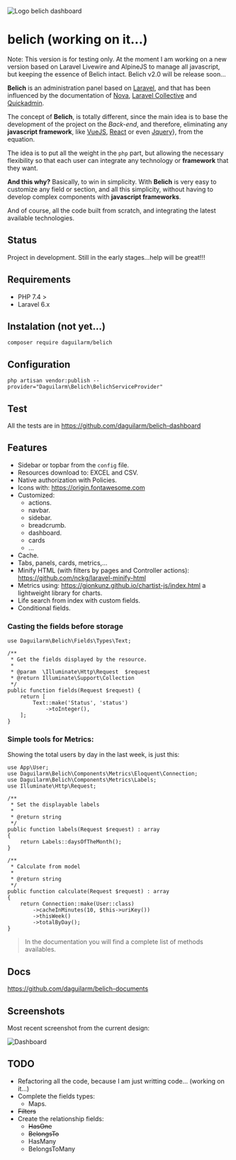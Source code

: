![Logo belich dashboard](https://raw.githubusercontent.com/daguilarm/belich/master/documents/images/logo.png)

# belich (working on it...)

Note: This version is for testing only. At the moment I am working on a new version based on Laravel Livewire and AlpineJS to manage all javascript, but keeping the essence of Belich intact. Belich v2.0 will be release soon...

**Belich** is an administration panel based on [Laravel](https://laravel.com), and that has been influenced by the documentation of [Nova](https://nova.laravel.com), [Laravel Collective](https://laravelcollective.com/) and [Quickadmin](https://github.com/LaravelDaily/quickadmin).

The concept of **Belich**, is totally different, since the main idea is to base the development of the project on the *Back-end*, and therefore, eliminating any **javascript framework**, like [VueJS](https://vuejs.org/), [React](https://reactjs.org) or even [Jquery](https://jquery.com/)}, from the equation. 

The idea is to put all the weight in the `php` part, but allowing the necessary flexibility so that each user can integrate any technology or **framework** that they want.

**And this why?** Basically, to win in simplicity. With **Belich** is very easy to customize any field or section, and all this simplicity, without having to develop complex components with **javascript frameworks**.

And of course, all the code built from scratch, and integrating the latest available technologies.

## Status 

Project in development. Still in the early stages...help will be great!!!

## Requirements

- PHP 7.4 >
- Laravel 6.x

## Instalation (not yet...)

`composer require daguilarm/belich`

## Configuration 

`php artisan vendor:publish --provider="Daguilarm\Belich\BelichServiceProvider"`

## Test

All the tests are in https://github.com/daguilarm/belich-dashboard

## Features 

- Sidebar or topbar from the `config` file.
- Resources download to: EXCEL and CSV.
- Native authorization with Policies.
- Icons with: https://origin.fontawesome.com
- Customized:
    + actions.
    + navbar.
    + sidebar.
    + breadcrumb.
    + dashboard.
    + cards
    + ...
- Cache.
- Tabs, panels, cards, metrics,...
- Minify HTML (with filters by pages and Controller actions): https://github.com/nckg/laravel-minify-html
- Metrics using: https://gionkunz.github.io/chartist-js/index.html a lightweight library for charts.
- Life search from index with custom fields.
- Conditional fields.

### Casting the fields before storage

~~~
use Daguilarm\Belich\Fields\Types\Text;

/**
 * Get the fields displayed by the resource.
 *
 * @param  \Illuminate\Http\Request  $request
 * @return Illuminate\Support\Collection
 */
public function fields(Request $request) {
    return [
        Text::make('Status', 'status')
            ->toInteger(),
    ];
}
~~~

### Simple tools for Metrics:

Showing the total users by day in the last week, is just this:

~~~
use App\User;
use Daguilarm\Belich\Components\Metrics\Eloquent\Connection;
use Daguilarm\Belich\Components\Metrics\Labels;
use Illuminate\Http\Request;

/**
 * Set the displayable labels
 *
 * @return string
 */
public function labels(Request $request) : array
{
    return Labels::daysOfTheMonth();
}

/**
 * Calculate from model
 *
 * @return string
 */
public function calculate(Request $request) : array
{
    return Connection::make(User::class)
        ->cacheInMinutes(10, $this->uriKey())
        ->thisWeek()
        ->totalByDay();
}
~~~

>In the documentation you will find a complete list of methods availables.

## Docs 

https://github.com/daguilarm/belich-documents

## Screenshots

Most recent screenshot from the current design:

![Dashboard](https://raw.githubusercontent.com/daguilarm/belich/master/documents/images/2019-11-20.png)

## TODO

- Refactoring all the code, because I am just writting code... (working on it...)
- Complete the fields types:
    + Maps.
- <del>Filters</del>
- Create the relationship fields:
    + <del>HasOne</del>
    + <del>BelongsTo</del>
    + HasMany
    + BelongsToMany
